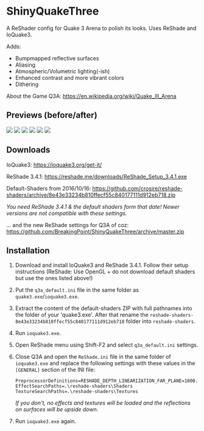 # ShinyQuakeThree

A ReShader config for Quake 3 Arena to polish its looks. Uses ReShade and IoQuake3.

Adds:

* Bumpmapped reflective surfaces
* Aliasing
* Atmospheric/Volumetric lighting(-ish)
* Enhanced contrast and more vibrant colors
* Dithering

About the Game Q3A:
https://en.wikipedia.org/wiki/Quake_III_Arena

## Previews (before/after) ##

<img src="https://i.imgur.com/QpONeeR.gif">

<img src="https://i.imgur.com/4aw8z7y.gif">

<img src="https://i.imgur.com/mLsIR8Y.gif">

<img src="https://i.imgur.com/whwO6el.gif">

<img src="https://i.imgur.com/iwIb3p8.gif">

<img src="https://i.imgur.com/jf3J2Tu.gif">

## Downloads

IoQuake3: https://ioquake3.org/get-it/

ReShade 3.4.1: https://reshade.me/downloads/ReShade_Setup_3.4.1.exe

Default-Shaders from 2016/10/16: https://github.com/crosire/reshade-shaders/archive/8e43e33234b810ffecf55c840177111d912eb718.zip

*You need ReShade 3.4.1 & the default shaders form that date! Newer versions are not compatible with these settings.*

... and the new ReShade settings for Q3A of coz: https://github.com/BreakingPoint/ShinyQuakeThree/archive/master.zip

## Installation ##

1. Download and install IoQuake3 and ReShade 3.4.1. Follow their setup instructions (ReShade: Use OpenGL + do not download default shaders but use the ones listed above!)

2. Put the `q3a_default.ini` file in the same folder as `quake3.exe`/`ioquake3.exe`.

3. Extract the content of the default-shaders ZIP with full pathnames into the folder of your 'quake3.exe'. After that rename the `reshade-shaders-8e43e33234b810ffecf55c840177111d912eb718` folder into `reshade-shaders`.

4. Run `ioquake3.exe`.

5. Open ReShade menu using Shift-F2 and select `q3a_default.ini` settings.

6. Close Q3A and open the `ReShade.ini` file in the same folder of `ioquake3.exe` and replace the following settings with these values in the `[GENERAL]` section of the INI file:

       PreprocessorDefinitions=RESHADE_DEPTH_LINEARIZATION_FAR_PLANE=1000.0,RESHADE_DEPTH_INPUT_IS_UPSIDE_DOWN=0,RESHADE_DEPTH_INPUT_IS_REVERSED=0,RESHADE_DEPTH_INPUT_IS_LOGARITHMIC=0
       EffectSearchPaths=.\reshade-shaders\Shaders
       TextureSearchPaths=.\reshade-shaders\Textures

      *If you don't, no effects and textures will be loaded and the reflections on surfaces will be upside down.*

7. Run `ioquake3.exe` again.
